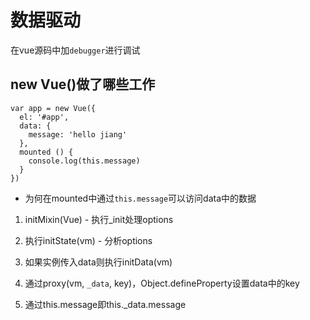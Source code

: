 # 数据驱动
在vue源码中加`debugger`进行调试

## new Vue()做了哪些工作
```
var app = new Vue({
  el: '#app',
  data: {
    message: 'hello jiang'
  },
  mounted () {
    console.log(this.message)
  }
})
```
- 为何在mounted中通过`this.message`可以访问data中的数据

1. initMixin(Vue) - 执行_init处理options

2. 执行initState(vm) - 分析options

3. 如果实例传入data则执行initData(vm)

4. 通过proxy(vm, `_data`, key)，Object.defineProperty设置data中的key

5. 通过this.message即this._data.message